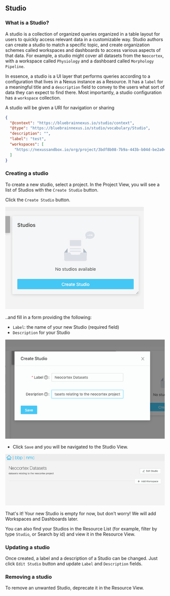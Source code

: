## Studio

### What is a Studio?

A studio is a collection of organized queries organized in a table layout for users to quickly access relevant data in a customizable way. Studio authors
can create a studio to match a specific topic, and create organization schemes called workspaces and dashboards to access various aspects of that data.
For example, a studio might cover all datasets from the `Neocortex`, with a workspace called `Physiology` and a dashboard called `Morphology Pipeline`.

In essence, a studio is a UI layer that performs queries according to a configuration that lives in a Nexus instance as a Resource. It has a `label` for a meaningful title and a `description` field to convey to the users what sort of data they can expect to find there. Most importantly, a studio configuration has a `workspace` collection.

A studio will be given a URI for navigation or sharing

```json
{
  "@context": "https://bluebrainnexus.io/studio/context",
  "@type": "https://bluebrainnexus.io/studio/vocabulary/Studio",
  "description": "",
  "label": "test",
  "workspaces": [
    "https://nexussandbox.io/org/project/3bdf8b08-7b9a-443b-b04d-be2a048893ba"
  ]
}
```

### Creating a studio

To create a new studio, select a project.
In the Project View, you will see a list of Studios with the `Create Studio` button.

Click the `Create Studio` button.

![Create a studio](../assets/create-a-studio.png)

..and fill in a form providing the following:

- `Label`: the name of your new Studio (required field)
- `Description` for your Studio

![Create a studio form](../assets/create-a-studio-form.png)

- Click `Save` and you will be navigated to the Studio View.

![Empty Studio Example](../assets/empty-studio-example.png)

That's it! Your new Studio is empty for now, but don't worry!
We will add Workspaces and Dashboards later.

You can also find your Studios in the Resource List (for example, filter by type `Studio`, or Search by id) and view it in the Resource View.

### Updating a studio

Once created, a label and a description of a Studio can be changed.
Just click `Edit Studio` button and update `Label` and `Description` fields.

### Removing a studio

To remove an unwanted Studio, deprecate it in the Resource View.
